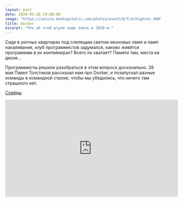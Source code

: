 ```yaml
---
layout: post
date: 2020-05-28 19:00:00
image: "https://secure.meetupstatic.com/photos/event/8/f/4/highres_490502292.jpeg"
title: Docker
excerpt: "Что об этой штуке надо знать в 2020-м."
---
```


Сидя в уютных квартирах под слепящим светом неоновых ламп и ламп накаливания, клуб программистов задумался, каково живётся программам в их контейнерах? Всего ли хватает? Памяти там, места на диске...

Программисты решили разобраться в этом вопросе досконально.
28 мая Павел Толстиков рассказал нам про Docker, и позапускал разные команды в командной строке, чтобы мы убедились, что ничего там страшного нет.

[Слайды](/downloads/docker-2020.pdf)

<p class="video">
    <iframe width="560" height="315" src="https://www.youtube.com/embed/fXRCQpb0R0g" frameborder="0" allow="accelerometer; autoplay; encrypted-media; gyroscope; picture-in-picture" allowfullscreen></iframe>
</p>
